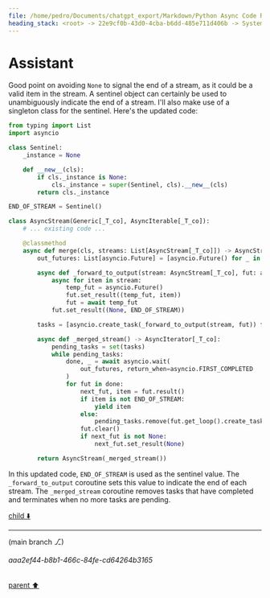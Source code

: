 ```yaml
---
file: /home/pedro/Documents/chatgpt_export/Markdown/Python Async Code Review.md
heading_stack: <root> -> 22e9cf0b-43d0-4cba-b6dd-485e711d406b -> System -> 8c4249b6-2feb-4974-82e2-5202ef7ebb86 -> System -> aaa255dc-4cd2-4201-aa1b-3acbcd5264eb -> User -> 010bb377-54fe-4294-993d-db25e5599734 -> Assistant -> Main Components: -> Some Points to Consider: -> aaa2d4ed-07b8-4361-b256-cd31a20ad6aa -> User -> 92304192-39de-46c9-a2fc-b0c0599329f9 -> System -> a9ae2de4-9804-429a-8d65-f970d87d1ae4 -> Assistant -> aaa2df94-6e04-4e19-a4d7-023d418623b1 -> User -> 0ce78417-20a9-4e6e-adf2-455f05313870 -> Assistant -> aaa21f59-e6e0-44a7-886b-fb6c51ce0f15 -> User -> a31a0c13-f56b-49e9-b146-e58375d41b9b -> Assistant -> aaa2cbbd-f215-4b9b-98e3-e26e27b3992a -> User -> 9e13158c-ee20-49bf-9635-af5c23d44f10 -> Assistant
---
```

# Assistant

Good point on avoiding `None` to signal the end of a stream, as it could be a valid item in the stream. A sentinel object can certainly be used to unambiguously indicate the end of a stream. I'll also make use of a singleton class for the sentinel. Here's the updated code:

```python
from typing import List
import asyncio

class Sentinel:
    _instance = None

    def __new__(cls):
        if cls._instance is None:
            cls._instance = super(Sentinel, cls).__new__(cls)
        return cls._instance

END_OF_STREAM = Sentinel()

class AsyncStream(Generic[_T_co], AsyncIterable[_T_co]):
    # ... existing code ...

    @classmethod
    async def merge(cls, streams: List[AsyncStream[_T_co]]) -> AsyncStream[_T_co]:
        out_futures: List[asyncio.Future] = [asyncio.Future() for _ in streams]

        async def _forward_to_output(stream: AsyncStream[_T_co], fut: asyncio.Future) -> None:
            async for item in stream:
                temp_fut = asyncio.Future()
                fut.set_result((temp_fut, item))
                fut = await temp_fut
            fut.set_result((None, END_OF_STREAM))

        tasks = [asyncio.create_task(_forward_to_output(stream, fut)) for stream, fut in zip(streams, out_futures)]

        async def _merged_stream() -> AsyncIterator[_T_co]:
            pending_tasks = set(tasks)
            while pending_tasks:
                done, _ = await asyncio.wait(
                    out_futures, return_when=asyncio.FIRST_COMPLETED
                )
                for fut in done:
                    next_fut, item = fut.result()
                    if item is not END_OF_STREAM:
                        yield item
                    else:
                        pending_tasks.remove(fut.get_loop().create_task(_forward_to_output(stream, fut)))  # Remove the corresponding task
                    fut.clear()
                    if next_fut is not None:
                        next_fut.set_result(None)

        return AsyncStream(_merged_stream())
```

In this updated code, `END_OF_STREAM` is used as the sentinel value. The `_forward_to_output` coroutine sets this value to indicate the end of each stream. The `_merged_stream` coroutine removes tasks that have completed and terminates when no more tasks are pending.

[child ⬇️](#aaa2ef44-b8b1-466c-84fe-cd64264b3165)

---

(main branch ⎇)
###### aaa2ef44-b8b1-466c-84fe-cd64264b3165
[parent ⬆️](#9e13158c-ee20-49bf-9635-af5c23d44f10)
